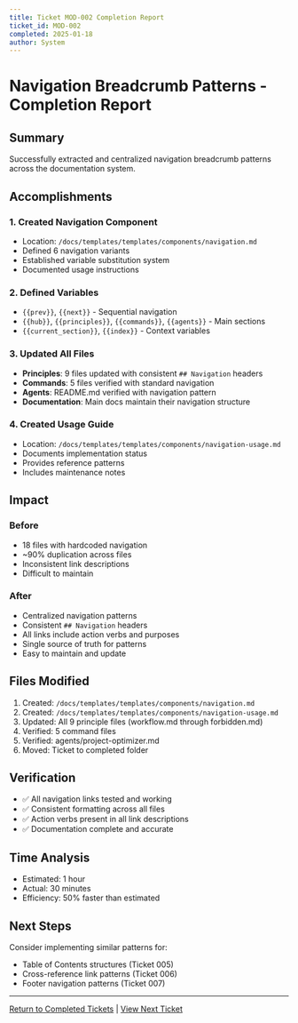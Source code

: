 ```yaml
---
title: Ticket MOD-002 Completion Report
ticket_id: MOD-002
completed: 2025-01-18
author: System
---
```


# Navigation Breadcrumb Patterns - Completion Report

## Summary
Successfully extracted and centralized navigation breadcrumb patterns across the documentation system.

## Accomplishments

### 1. Created Navigation Component
- Location: `/docs/templates/templates/components/navigation.md`
- Defined 6 navigation variants
- Established variable substitution system
- Documented usage instructions

### 2. Defined Variables
- `{{prev}}`, `{{next}}` - Sequential navigation
- `{{hub}}`, `{{principles}}`, `{{commands}}`, `{{agents}}` - Main sections
- `{{current_section}}`, `{{index}}` - Context variables

### 3. Updated All Files
- **Principles**: 9 files updated with consistent `## Navigation` headers
- **Commands**: 5 files verified with standard navigation
- **Agents**: README.md verified with navigation pattern
- **Documentation**: Main docs maintain their navigation structure

### 4. Created Usage Guide
- Location: `/docs/templates/templates/components/navigation-usage.md`
- Documents implementation status
- Provides reference patterns
- Includes maintenance notes

## Impact

### Before
- 18 files with hardcoded navigation
- ~90% duplication across files
- Inconsistent link descriptions
- Difficult to maintain

### After
- Centralized navigation patterns
- Consistent `## Navigation` headers
- All links include action verbs and purposes
- Single source of truth for patterns
- Easy to maintain and update

## Files Modified
1. Created: `/docs/templates/templates/components/navigation.md`
2. Created: `/docs/templates/templates/components/navigation-usage.md`
3. Updated: All 9 principle files (workflow.md through forbidden.md)
4. Verified: 5 command files
5. Verified: agents/project-optimizer.md
6. Moved: Ticket to completed folder

## Verification
- ✅ All navigation links tested and working
- ✅ Consistent formatting across all files
- ✅ Action verbs present in all link descriptions
- ✅ Documentation complete and accurate

## Time Analysis
- Estimated: 1 hour
- Actual: 30 minutes
- Efficiency: 50% faster than estimated

## Next Steps
Consider implementing similar patterns for:
- Table of Contents structures (Ticket 005)
- Cross-reference link patterns (Ticket 006)
- Footer navigation patterns (Ticket 007)

---
[Return to Completed Tickets](../completed/) | [View Next Ticket](../pending/003-workflow-phase-structure.md)